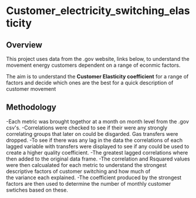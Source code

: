 # Customer_electricity_switching_elasticity

## Overview
This project uses data from the .gov website, links below, to understand the movement energy customers dependent on a range of econmic factors.

The aim is to understand the  **Customer Elasticity coefficient** for a range of factors and decide which ones are the best for a quick description of customer movement 

## Methodology 
-Each metric was brought togethor at a month on month level from the .gov csv's.
-Correlations were checked to see if their were any strongly correlating groups that later on could be disgarded. Gas transfers were dropped.
-To see if there was any lag in the data the correlations of each lagged variable with transfers were displayed to see if any could be used to create a higher       quality coefficient.
-The greatest lagged correlations where then added to the original data frame.
-The correlation and Rsquared values were then calcualated for each metric to understand the strongest descriptive factors of customer switching and how much of      
the variance each explained.
-The coefficient produced by the strongest factors are then used to determine the number of monthly customer swtiches based on these.

#
